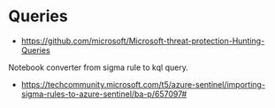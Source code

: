 # Queries
* https://github.com/microsoft/Microsoft-threat-protection-Hunting-Queries

Notebook converter from sigma rule to kql query.
* https://techcommunity.microsoft.com/t5/azure-sentinel/importing-sigma-rules-to-azure-sentinel/ba-p/657097#
